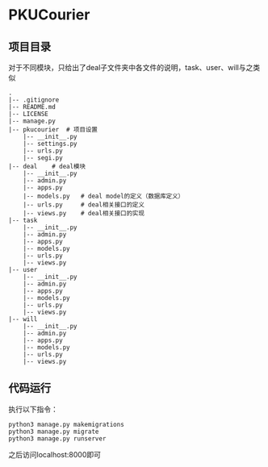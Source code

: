 # PKUCourier

## 项目目录
对于不同模块，只给出了deal子文件夹中各文件的说明，task、user、will与之类似

	.
    |-- .gitignore
    |-- README.md
    |-- LICENSE
    |-- manage.py
    |-- pkucourier	# 项目设置
    	|-- __init__.py
    	|-- settings.py
    	|-- urls.py
    	|-- segi.py
    |-- deal	# deal模块
    	|-- __init__.py
    	|-- admin.py
    	|-- apps.py 
    	|-- models.py	# deal model的定义（数据库定义） 
    	|-- urls.py		# deal相关接口的定义
    	|-- views.py	# deal相关接口的实现
    |-- task
    	|-- __init__.py
    	|-- admin.py
    	|-- apps.py
    	|-- models.py
    	|-- urls.py
    	|-- views.py
    |-- user
    	|-- __init__.py
    	|-- admin.py
    	|-- apps.py
    	|-- models.py
    	|-- urls.py
    	|-- views.py
    |-- will
    	|-- __init__.py
    	|-- admin.py
    	|-- apps.py
    	|-- models.py
    	|-- urls.py
    	|-- views.py
## 代码运行
执行以下指令：

	python3 manage.py makemigrations
	python3 manage.py migrate
	python3 manage.py runserver

之后访问localhost:8000即可
